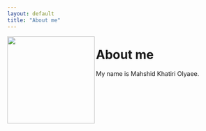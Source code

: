 ```yaml
---
layout: default
title: "About me"
---
```


<img align="left" width="200" height="200" src="{{ site.url }}/assets/bio.jpg"/>

About me
======
My name is Mahshid Khatiri Olyaee.
